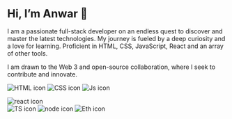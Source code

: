 <h1 style=font-size:25px>Hi, I’m Anwar 👋</h1> 
        
I am a passionate full-stack developer on an endless quest to discover and master the latest technologies. 
My journey is fueled by a deep curiosity and a love for learning.
Proficient in HTML, CSS, JavaScript, React and an array of other tools.

I am drawn to the Web 3 and open-source collaboration, where I seek to contribute and innovate.
 <div>

<img src="https://camo.githubusercontent.com/17196bacf60bcca3b4c79fafc838bd8458aa963163f2b78bed9871db69f28c5d/68747470733a2f2f696d672e736869656c64732e696f2f62616467652f68746d6c352532302d2532334533344632362e7376673f267374796c653d666f722d7468652d6261646765266c6f676f3d68746d6c35266c6f676f436f6c6f723d7768697465"
alt="HTML icon">
<img src="https://camo.githubusercontent.com/65085efc27ad50d998fbf08c5cb167775eccac96ef4daf378c59de87578dd95a/68747470733a2f2f696d672e736869656c64732e696f2f62616467652f637373332532302d2532333135373242362e7376673f267374796c653d666f722d7468652d6261646765266c6f676f3d63737333266c6f676f436f6c6f723d7768697465"
alt="CSS icon">
<img src="https://camo.githubusercontent.com/84372c7d2f1a7308844360ecad82d49b3f6cbc068a0c5e31aeea6ca5344b77ba/68747470733a2f2f696d672e736869656c64732e696f2f62616467652f4a6176615363726970742d4637444631453f7374796c653d666f722d7468652d6261646765266c6f676f3d6a617661736372697074266c6f676f436f6c6f723d626c61636b" alt="Js icon">
         
<img src="https://camo.githubusercontent.com/6c3957842901e5baa389f3bb8758c8966683333b28493013062fcab5fab645e7/68747470733a2f2f696d672e736869656c64732e696f2f62616467652f52656163742d3230323332413f7374796c653d666f722d7468652d6261646765266c6f676f3d7265616374266c6f676f436f6c6f723d363144414642" alt="react icon">
    </div>
        
<div>
<img src="https://camo.githubusercontent.com/4a09e2a2a46ff51d57bfe440ca3ff9ec4c2bf576bf5ab89fbd4044fcaf7e3086/68747470733a2f2f696d672e736869656c64732e696f2f62616467652f547970655363726970742d3030374143433f7374796c653d666f722d7468652d6261646765266c6f676f3d74797065736372697074266c6f676f436f6c6f723d7768697465" alt="TS icon">     
      <img src="https://camo.githubusercontent.com/b0432ab0567d45add9bf155718ab7de57c330cd3acd719374fae0384e95688c2/68747470733a2f2f696d672e736869656c64732e696f2f62616467652f4e6f64652e6a732d3433383533443f7374796c653d666f722d7468652d6261646765266c6f676f3d6e6f64652e6a73266c6f676f436f6c6f723d7768697465" alt="node icon">
      <img src="https://camo.githubusercontent.com/71c52d801af5ca4fe131bc08710eb4e5d16c8b7e8f7cf9c4d190594480cda10d/68747470733a2f2f696d672e736869656c64732e696f2f62616467652f4554482d6536653665363f7374796c653d666f722d7468652d6261646765266c6f676f3d657468657265756d266c6f676f436f6c6f723d626c61636b" alt="Eth icon">
                

        
</div>
      
